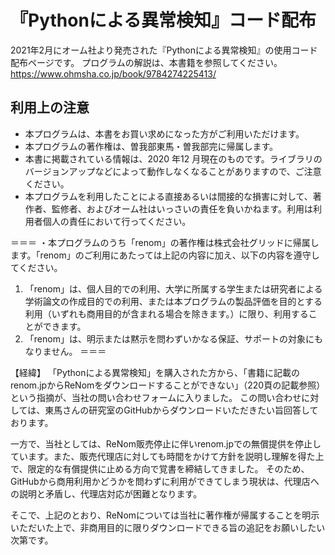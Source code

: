 # 『Pythonによる異常検知』コード配布
2021年2月にオーム社より発売された『Pythonによる異常検知』の使用コード配布ページです。
プログラムの解説は、本書籍を参照してください。
https://www.ohmsha.co.jp/book/9784274225413/
## 利用上の注意
- 本プログラムは、本書をお買い求めになった方がご利用いただけます。
- 本プログラムの著作権は、曽我部東馬・曽我部完に帰属します。
- 本書に掲載されている情報は、2020 年12 月現在のものです。ライブラリのバージョンアップなどによって動作しなくなることがありますので、ご注意ください。
- 本プログラムを利用したことによる直接あるいは間接的な損害に対して、著作者、監修者、およびオーム社はいっさいの責任を負いかねます。利用は利用者個人の責任において行ってください。

＝＝＝
・本プログラムのうち「renom」の著作権は株式会社グリッドに帰属します。「renom」のご利用にあたっては上記の内容に加え、以下の内容を遵守してください。
1) 「renom」は、個人目的での利用、大学に所属する学生または研究者による学術論文の作成目的での利用、または本プログラムの製品評価を目的とする利用（いずれも商用目的が含まれる場合を除きます。）に限り、利用することができます。
2) 「renom」は、明示または黙示を問わずいかなる保証、サポートの対象にもなりません。
＝＝＝


【経緯】
「Pythonによる異常検知」を購入された方から、「書籍に記載のrenom.jpからReNomをダウンロードすることができない」（220頁の記載参照）という指摘が、当社の問い合わせフォームに入りました。
この問い合わせに対しては、東馬さんの研究室のGitHubからダウンロードいただきたい旨回答しております。

一方で、当社としては、ReNom販売停止に伴いrenom.jpでの無償提供を停止しています。また、販売代理店に対しても時間をかけて方針を説明し理解を得た上で、限定的な有償提供に止める方向で覚書を締結してきました。
そのため、GitHubから商用利用かどうかを問わずに利用ができてしまう現状は、代理店への説明と矛盾し、代理店対応が困難となります。

そこで、上記のとおり、ReNomについては当社に著作権が帰属することを明示いただいた上で、非商用目的に限りダウンロードできる旨の追記をお願いしたい次第です。
